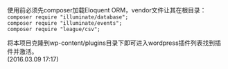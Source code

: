 ﻿使用前必须先composer加载Eloquent ORM，vendor文件让其在根目录：   
`composer require "illuminate/database";`   
`composer require "illuminate/events";`    
`composer require "league/csv";`  

将本项目克隆到wp-content/plugins目录下即可进入wordpress插件列表找到插件并激活。   
(2016.03.09 17:17)
